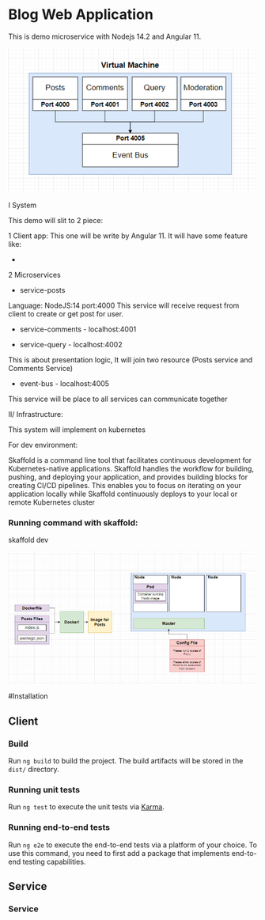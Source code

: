 # Blog Web Application

This is demo microservice with Nodejs 14.2 and Angular 11.

![alt text](documents/assets/srvs.PNG)

I System

This demo will slit to 2 piece:

1 Client app: This one will be write by Angular 11. It will have some feature like:

- 
2 Microservices

- service-posts 

Language: NodeJS:14
port:4000
This service will receive request from client to create or get post for user. 

- service-comments - localhost:4001

- service-query - localhost:4002

This is about presentation logic, It will join two resource (Posts service and Comments Service)

- event-bus - localhost:4005

This service will be place to all services can communicate together

II/ Infrastructure:

This system will implement on kubernetes

For dev environment:

Skaffold is a command line tool that facilitates continuous development for Kubernetes-native applications. Skaffold handles the workflow for building, pushing, and deploying your application, and provides building blocks for creating CI/CD pipelines. This enables you to focus on iterating on your application locally while Skaffold continuously deploys to your local or remote Kubernetes cluster
### Running command with skaffold:
skaffold dev


![alt text](documents/assets/kube.PNG)

#Installation

## Client

### Build

Run `ng build` to build the project. The build artifacts will be stored in the `dist/` directory.

### Running unit tests

Run `ng test` to execute the unit tests via [Karma](https://karma-runner.github.io).

### Running end-to-end tests

Run `ng e2e` to execute the end-to-end tests via a platform of your choice. To use this command, you need to first add a package that implements end-to-end testing capabilities.

## Service

### Service


